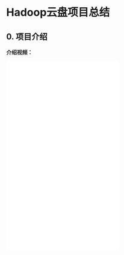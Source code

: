 # Hadoop云盘项目总结

## 0. 项目介绍

**介绍视频：**

<iframe src="//player.bilibili.com/player.html?aid=343174582&bvid=BV1s94y1X7sN&cid=766646536&page=1" scrolling="no" border="0" frameborder="no" framespacing="0" allowfullscreen="true" style="height:500px">

**技术栈：**HDFS、Sqoop、Flume、Ganglia、Azkaban、Zookeeper、Redis、Nginx、Docker、Vue-Cli

**实现功能：**使用 Hadoop 搭建 HA 集群实现网盘系统，前端采用 vue-cli，后端采用 SpringBoot。实现的功能有：用户上 传下载文件；通过 MapReduce 清洗、挖掘、分析用户数据并生成报表；通过 Ganglia 监控集群状态；使用 Azkaban 进行定时调度；使用 Java ForkJoin 框架搭建 RSS 高性能爬虫，通过布隆过滤器过滤重复信息

项目难点：

1. 由于项目在公网上搭建，项目前期对 Hadoop 集群各种通信端口不够熟悉，导致集群通信失败 
2. 用户上传相同文件时会出现重复上传现象。通过布隆过滤器过滤相同文件，通过构建用户文档树映射用户路径 和真实路径，将相同文件移至共享文件区，用户上传和删除行为仅做逻辑实现，不做业务实现 
3. 集群中数据清洗、挖掘、分析的 MR 任务过多，难以控制。通过引入 Azkaban 统一管理集群中的 Flume、Sqoop 和 MR 任务，并进行定时调度

**贴一张集群拓扑图：**

![image-20220707171129116](https://cdn.fengxianhub.top/resources-master/202207071711541.png)

在线地址（租用的四台云服务器，已经退了，不用访问了）：

 https://kdocs.cn/l/cod7zXmDPz98

## 1. 循环引用导致无意识的递归(java.lang.StackOverflowError)问题

**问题描述**：在构建用户文档树的时候，采取链表双向指针的方式，分别指向上一个和下一个结点，导致无意识的循环引用，然后报StackOverflowError

**问题产生原因**：在Java中的每个类从根本上都是继承自Object，标准容器类自然也不例外，因此容器类都有toString()方法，并且重写了该方法，使得它生成的String结果能够表达容器本身，以及容器所包含的对象.例如ArrayList.toString()，它会遍历ArrayList中包含的所有对象，调用没个元素的toString()方法。而我的集合类本身会循环引用，最终导致无限递归

**解决方法：**将集合类由继承改为组合，内部维护一个List；修改双向引用为单向，仅指向下一个结点，将根结点保存在用户的属性中，结点的遍历从根结点开始；重写集合类的`toString、equals、hashCode`方法，不让其遍历整个集合

**测试结果**：经测试，自定义的文档树，有良好的程序健壮性和可拓展性，使用黑白测试均通过，文档树构建（showTree方法）如下

```css
 ├─dir
 ├─dir2
 ├─dir3
 │    ├─xx.java
 │    ├─dir2
 │    │    ├─dir3
 │    │    ├─dir4
 │    │    ├─dir5
 │    │    ├─dir6
 │    │    │    ├─xx2.java
 │    │    │    ├─xx2.java
```

## 2. 日志记录和用户鉴权

>后端用户鉴权

**问题描述**：采用传统的AOP进行切面时灵活性不够，无法对具体的接口数据进行记录

**问题产生原因**：通常使用的AOP不能具体记录接口的行为，不能自定义接口的行为，也业务耦合性不高

**解决方法：**自定义日志注解，手动标记每个接口的具体行为，并设置横切点统一进行用户鉴权，核心代码为：

```java
/**
 * 对包含注解的请求进行拦截
 */
@Pointcut("@annotation(cn.hnit.annotation.SysLog)")
public void logPointCut() {
}

/**
 * 后置通知 用于拦截操作，在方法返回后执行
 *
 * @param joinPoint 切点
 */
@AfterReturning(pointcut = "logPointCut()")
public void doAfterReturn(JoinPoint joinPoint) {
    saveLog(joinPoint, null);
}

/**
 * 拦截异常操作，有异常时执行
 */
@AfterThrowing(value = "logPointCut()", throwing = "e")
public void doAfterThrow(JoinPoint joinPoint, Exception e) {
    saveLog(joinPoint, e);
}
```

>前端用户鉴权

每次请求都会带上token

```javascript
const service = axios.create({
  baseURL: "https://hadoop.fengxianhub.top/api", // 请求的路径
  timeout: 5000, // request timeout
  headers: {
    header: "access-control-allow-origin", // 跨域问题
    token: getToken(), //所有请求都必须带上token
  },
});
```

使用vuex进行组件间通信，并保持用户的状态

```javascript
const getters = {
  sidebar: (state) => state.app.sidebar,
  device: (state) => state.app.device,
  token: (state) => state.user.token,
  avatar: (state) => state.user.avatar,
  name: (state) => state.user.uname,
  roles: (state) => state.user.roles || [],
  permission_routes: (state) => state.permission.routes,
};
export default getters;
```

每次路由前都要检查用户权限

```javascript
router.beforeEach(async (to, from, next) => {
  // start progress bar
  NProgress.start();

  // set page title
  document.title = to.meta.title;

  // determine whether the user has logged in
  const hasToken = getToken();

  // 判断是否存在token,没有就重新登陆
  if (hasToken) {
    if (to.path === "/login") {
      // if is logged in, redirect to the home page
      next({ path: "/" });
      NProgress.done();
    } else {
      // determine whether the user has obtained his permission roles through getInfo
      const hasRoles = store.getters.roles && store.getters.roles.length > 0; //这里指的是src/store/getters.js的roles
      //判断是否已经有roles了
      if (hasRoles) {
        next();
      } else {
        try {
          // get user info
          // note: roles must be a object array! such as: ['admin'] or ,['developer','editor']
          //获取roles
          const { roles } = await store.dispatch("user/getInfo"); //第一步

          // generate accessible routes map based on roles
          //获取通过权限验证的路由
          const accessRoutes = await store.dispatch(
            "permission/generateRoutes",
            roles
          ); //第二步
          //更新加载路由
          router.options.routes = store.getters.permission_routes; //第三步
          // dynamically add accessible routes
          router.addRoutes(accessRoutes);
          // hack method to ensure that addRoutes is complete
          // set the replace: true, so the navigation will not leave a history record
          next({ ...to, replace: true });
        } catch (error) {
          // remove token and go to login page to re-login
          await store.dispatch("user/resetToken");
          Message.error(error || "Has Error");
          next(`/login?redirect=${to.path}`);
          NProgress.done();
        }
      }
    }
  } else {
    /* has no token*/

    if (whiteList.indexOf(to.path) !== -1) {
      // in the free login whitelist, go directly
      next();
    } else {
      // other pages that do not have permission to access are redirected to the login page.
      next(`/login?redirect=${to.path}`);
      NProgress.done();
    }
  }
});
```

根据权限过滤路由

```javascript
/**
 * Use meta.role to determine if the current user has permission
 * @param roles
 * @param route
 */
//匹配权限
function hasPermission(roles, route) {
  if (route.meta && route.meta.roles) {
    return roles.some((role) => route.meta.roles.includes(role));
  } else {
    return true;
  }
}

/**
 * Filter asynchronous routing tables by recursion
 * @param routes asyncRoutes
 * @param roles
 */
export function filterAsyncRoutes(routes, roles) {
  const res = [];
  routes.forEach((route) => {
    const tmp = { ...route };
    if (hasPermission(roles, tmp)) {
      if (tmp.children) {
        tmp.children = filterAsyncRoutes(tmp.children, roles);
      }
      res.push(tmp);
    }
  });
  return res;
}
```

## 3. Hadoop集群通信问题

**问题描述**：由于本项目Hadoop集群采用四台2核4G云服务搭建，公网环境复杂，不能关闭防火墙，因此只开启常规端口（8020、50070），在上传数据时发现会上传失败

**问题产生原因**：向集群发起上传文件的请求是发送给namenode的，但是真正上传的对象是datanode，具体由namenode提供，此外集群同步数据是通过50010端口进行的，这个端口的设置在配置文件中并没有很好的体现，导致端口没有开启报异常

**解决方法：**通过查看datanode报错日志确定是网络通信问题导致，进一步减小问题范围，最终找到解决方案

## 4. 业务日志分析

```java
255,lijie,2022-07-05 23:52:47.0,192.168.0.71,获取用户信息,success,Firefox,Windows 10 or Windows Server 2016
```

- 先根据用户分组
- 统计用户的行为（例如登录多少次、查看用户数据多少次）

Azkaban任务具体如下：

先写数据源，再写MapReduce

start.job

```shell
#执行脚本
# start.job
type=command
command=sqoop import --connect jdbc:mysql://localhost:3306/sqoop?serverTimezone=UTC --username lijie --table user_logs --num-mappers 3 --target-dir /logs/user_logs/user_log2 --delete-target-dir
```

mapreduce：

```shell
#执行脚本
# mapreduce.job
type=command
dependencies=start
command=hadoop jar sqoopTest.jar com.fx.service.App /logs/user_logs/user_log /logs/user_logs/user_log_out 
```

sqoop：

```java
#执行脚本
# mapreduce.job
type=command
dependencies=mapreduce
command=sqoop export --connect jdbc:mysql://hadoop3:3306/sqoop --username lijie -export-dir /logs/user_logs/user_log_out/part-r-00000 --table user_logs_analyse --input-fields-terminated-by '\t' --columns="user_name,user_operate,num"
```



## 5. 木马感染

查鲨木马的脚本

```shell
for host in $(cat ./hosts)
    do 
    if[ -lt `"host" ls /var/tmp`]
        echo "$host有病毒，正在鲨死" 
        ssh "$host" rm -rf /var/tmp/*
        echo "$host的病毒查鲨成功"
    fi
done
```

```shell
#!/bin/bash
# check hosts is on/Off
# by rivers on 20219-23
str=$1
for host in $(cat ./hosts)
do 
	if[[-z $(ssh "$host" ls /var/tmp)]];then
    	echo "$host"有病毒
	fi
done
```



```java
#!/bin/bash
# check hosts is on/Off
# by rivers on 20219-23

Network=$1
for Host in $(seq 1 254)
do
ping -c 1 $Network.$Host > /dev/null && result=0 || result=1

if [ "$result" == 0 ];then
  echo -e "\033[32;1m$Network.$Host is up \033[0m"
  echo "$Network.$Host" >> /tmp/up.txt

else
  echo -e "\033[;31m$Network.$Host is down \033[0m"
  echo "$Network.$Host" >> /tmp/down.txt
fi
done

```

## 6. Vue中Echarts图表不显示

**问题描述**：在使用`mounted`钩子初始化Echarts图表时，刚打开界面可以展示，但是跳到其他的tab再回来的时候，图标就不能显示了

**问题产生原因**：由于将图标包装成一个组件了，父组件给子组件传递的数据不会每次都进行传递

**解决方法：**使用Vue的`Watch`监视属性代替`mounted`钩子，如果数据没有发生改变，不会进行重新渲染

```vue
<script>
import * as echarts from "echarts";
require("echarts/theme/macarons");
export default {
  props: ["userLog"],
  data() {
    return {
      className: "Bar",
      height: "400px",
      width: "600px",
      chart: "",
      userLogData: this.userLog,
    };
  },
  watch: {
    userLog(newVal) {
      this.init(newVal);
    },
  },
  methods: {
    init(newVal) {
      //2.初始化
      this.chart = echarts.init(this.$refs.bar);
      //3.配置数据
      let option = {
        xAxis: {
          type: "category",
          data: ["查询网盘", "登录网盘", "上传文件", "下载文件"],
        }, //X轴
        yAxis: { type: "value" }, //Y轴
        series: [
          {
            data: [
              newVal.loginNum,
              newVal.queryNetworkNum,
              newVal.downLoadNum,
              newVal.uploadNum,
            ],
            type: "bar",
          },
        ], //配置项
      };
      // 4.传入数据
      this.chart.setOption(option);
    },
  },
};
</script>
```



## 7. 对接口幂等性的研究

```shell
+---------+------+------------+
| Method  | Safe | Idempotent |
+---------+------+------------+
| CONNECT | no   | no         |
| DELETE  | no   | yes        |
| GET     | yes  | yes        |
| HEAD    | yes  | yes        |
| OPTIONS | yes  | yes        |
| POST    | no   | no         |
| PUT     | no   | yes        |
| TRACE   | yes  | yes        |
+---------+------+------------+  
```

**解决方案：**分布式锁

## 8. Nginx反向代理问题

nginx路径带 / 和不带   带/ 不会有代理地址   不带 会有代理地址 ！！！

>口诀：加不加、不加加

**第一种：**

此时，若请求为www.test1.com/test1/test11，匹配到/test1/或/test后，按照“代理地址+访问URL目录”的规则，将会转发到http://127.0.0.1:8080/test1/test11。

```java
location /test1/ {
    proxy_pass http://127.0.0.1:8080;   # http://127.0.0.1:8080/test1/
}
#或者
location /test1 {
    proxy_pass http://127.0.0.1:8080;
}
```

**第二种：**

这种情况下，nginx转发会对localion路径下的匹配进行截取，按照**“代理地址+访问URL目录部分去除location匹配目录”**的规则，重新进行拼接后转发

```java
#1.proxy_pass变化
location /test1/ {
    proxy_pass http://127.0.0.1:8080/;
}
#www.test1.com/test1/test11   ->  http://127.0.0.1:8080/test11
 
#或者
location /test1/ {
    proxy_pass http://127.0.0.1:8080/test2/;
}
#www.test1.com/test1/test11->http://127.0.0.1:8080/test2/test11
 
#2.location匹配变化
location /test1/ {
    proxy_pass http://127.0.0.1:8080/test2;
}
#www.test1.com/test1/test11->http://127.0.0.1:8080/test2test11(截取了/test1/,少个‘/’)
 
#或者
location /test1 {
    proxy_pass http://127.0.0.1:8080/test2;
}
#www.test1.com/test1/test11->http://127.0.0.1:8080/test2/test11
```



## 9. 小组成员总结

### 9.1 集群脚本编写



### 9.2 后续需要优化的点

- 并发场景下如何保护共享资源

- 上传/下载大文件问题   ===>   断点续传

  网盘：客户端，桌面端（qt）、netty

  web：插件，浏览器插件，不能基于http，RPC

- 用户目录树完善

- 去重优化（文档树那一段）

- 在线预览

- 优化下载速度





























